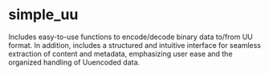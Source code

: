 # simple_uu
Includes easy-to-use functions to encode/decode binary data to/from UU format. In addition, includes a structured and intuitive interface for seamless extraction of content and metadata, emphasizing user ease and the organized handling of Uuencoded data.

